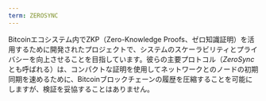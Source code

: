 ```yaml
---
term: ZEROSYNC
---
```


Bitcoinエコシステム内でZKP（Zero-Knowledge Proofs、ゼロ知識証明）を活用するために開発されたプロジェクトで、システムのスケーラビリティとプライバシーを向上させることを目指しています。彼らの主要プロトコル（*ZeroSync*とも呼ばれる）は、コンパクトな証明を使用してネットワークとのノードの初期同期を速めるために、Bitcoinブロックチェーンの履歴を圧縮することを可能にしますが、検証を妥協することはありません。